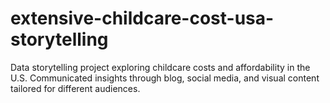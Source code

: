 # extensive-childcare-cost-usa-storytelling
Data storytelling project exploring childcare costs and affordability in the U.S. Communicated insights through blog, social media, and visual content tailored for different audiences.
